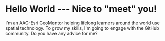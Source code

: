 # Hello World --- Nice to "meet" you!
I'm an AAG-Esri GeoMentor helping lifelong learners around the world use spatial technology. To grow my skills, I'm going to engage with the GitHub community. Do you have any advice for me?
